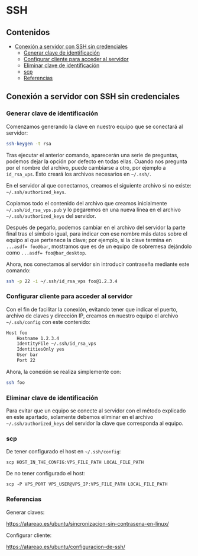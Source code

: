 # SSH

## Contenidos

- [Conexión a servidor con SSH sin credenciales](#conexión-a-servidor-con-ssh-sin-credenciales)
  - [Generar clave de identificación](#generar-clave-de-identificación)
  - [Configurar cliente para acceder al servidor](#configurar-cliente-para-acceder-al-servidor)
  - [Eliminar clave de identificación](#eliminar-clave-de-identificación)
  - [scp](#scp)
  - [Referencias](#referencias)

## Conexión a servidor con SSH sin credenciales

### Generar clave de identificación

Comenzamos generando la clave en nuestro equipo que se conectará al servidor:

```bash
ssh-keygen -t rsa
```

Tras ejecutar el anterior comando, aparecerán una serie de preguntas, podemos dejar la opción por defecto en todas ellas. Cuando nos pregunta por el nombre del archivo, puede cambiarse a otro, por ejemplo a `id_rsa_vps`. Esto creará los archivos necesarios en `~/.ssh/`.

En el servidor al que conectarnos, creamos el siguiente archivo si no existe: `~/.ssh/authorized_keys`.

Copiamos todo el contenido del archivo que creamos inicialmente `~/.ssh/id_rsa_vps.pub` y lo pegaremos en una nueva línea en el archivo `~/.ssh/authorized_keys` del servidor.

Después de pegarlo, podemos cambiar en el archivo del servidor la parte final tras el símbolo igual, para indicar con ese nombre más datos sobre el equipo al que pertenece la clave; por ejemplo, si la clave termina en `...asdf= foo@bar`, mostramos que es de un equipo de sobremesa dejándolo como `...asdf= foo@bar_desktop`.

Ahora, nos conectamos al servidor sin introducir contraseña mediante este comando:

```bash
ssh -p 22 -i ~/.ssh/id_rsa_vps foo@1.2.3.4
```

### Configurar cliente para acceder al servidor 

Con el fin de facilitar la conexión, evitando tener que indicar el puerto, archivo de claves y dirección IP, creamos en nuestro equipo el archivo `~/.ssh/config` con este contenido:

```bash
Host foo
    Hostname 1.2.3.4
    IdentityFile ~/.ssh/id_rsa_vps
    IdentitiesOnly yes
    User bar
    Port 22
```

Ahora, la conexión se realiza simplemente con:

```bash
ssh foo
```

### Eliminar clave de identificación

Para evitar que un equipo se conecte al servidor con el método explicado en este apartado, solamente debemos eliminar en el archivo `~/.ssh/authorized_keys` del servidor la clave que corresponda al equipo.

### scp

De tener configurado el host en `~/.ssh/config`:

```
scp HOST_IN_THE_CONFIG:VPS_FILE_PATH LOCAL_FILE_PATH
```

De no tener configurado el host:

```
scp -P VPS_PORT VPS_USER@VPS_IP:VPS_FILE_PATH LOCAL_FILE_PATH
```

### Referencias

Generar claves:

<https://atareao.es/ubuntu/sincronizacion-sin-contrasena-en-linux/>

Configurar cliente:

<https://atareao.es/ubuntu/configuracion-de-ssh/>
